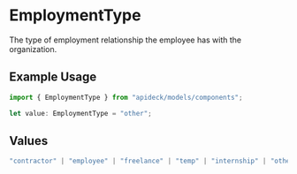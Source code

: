 # EmploymentType

The type of employment relationship the employee has with the organization.

## Example Usage

```typescript
import { EmploymentType } from "apideck/models/components";

let value: EmploymentType = "other";
```

## Values

```typescript
"contractor" | "employee" | "freelance" | "temp" | "internship" | "other"
```